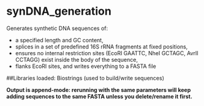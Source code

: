# synDNA_generation
Generates synthetic DNA sequences of:
- a specified length and GC content, 
- splices in a set of predefined 16S rRNA fragments at fixed positions, 
- ensures no internal restriction sites (EcoRI GAATTC, NheI GCTAGC, AvrII CCTAGG) exist inside the body of the sequence, 
- flanks EcoRI sites, and writes everything to a FASTA file

##Libraries loaded: 
Biostrings (used to build/write sequences)

**Output is append-mode: rerunning with the same parameters will keep adding sequences to the same FASTA unless you delete/rename it first.**
